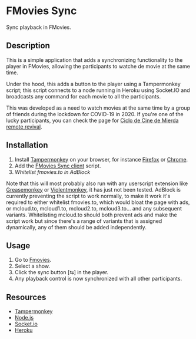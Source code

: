 # FMovies Sync

Sync playback in FMovies.

## Description

This is a simple application that adds a synchronizing functionality to the player in FMovies, allowing the participants to watche de movie at the same time.

Under the hood, this adds a button to the player using a Tampermonkey script; this script connects to a node running in Heroku using Socket.IO and broadcasts any command for each movie to all the participants.

This was developed as a need to watch movies at the same time by a group of friends during the lockdown for COVID-19 in 2020. If you're one of the lucky participants, you can check the page for [Ciclo de Cine de Mierda remote revival](https://www.facebook.com/groups/2547474055473448/).

## Installation

1. Install [Tampermonkey](https://www.tampermonkey.net/) on your browser, for instance [Firefox](https://addons.mozilla.org/firefox/addon/tampermonkey/) or [Chrome](https://chrome.google.com/webstore/detail/tampermonkey/dhdgffkkebhmkfjojejmpbldmpobfkfo).
2. Add the [FMovies Sync client](https://github.com/dsmania/fmovies-sync/raw/master/fmovies-sync-client.user.js) script.
3. *Whitelist fmovies.to in AdBlock*

Note that this will most probably also run with any userscript extension like [Greasemonkey](https://www.greasespot.net/) or [Violentmonkey](https://violentmonkey.github.io/), it has just not been tested.
AdBlock is currently preventing the script to work normally, to make it work it's required to either whitelist fmovies.to, which would bloat the page with ads, or mcloud.to, mcloud1.to, mcloud2.to, mcloud3.to... and any subsequent variants. Whitelisting mcloud.to should both prevent ads and make the script work but since there's a range of variants that is assigned dynamically, any of them should be added independently.

## Usage

1. Go to [Fmovies](https://fmovies.to/).
2. Select a show.
3. Click the sync button [⇆] in the player.
4. Any playback control is now synchronized with all other participants.

## Resources

- [Tampermonkey](https://www.tampermonkey.net/)
- [Node.js](https://nodejs.org/)
- [Socket.io](https://socket.io/)
- [Heroku](https://www.heroku.com/)
